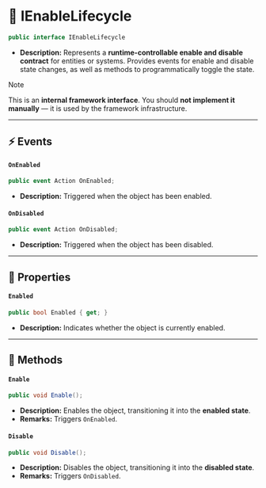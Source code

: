 # 🧩 IEnableLifecycle

```csharp
public interface IEnableLifecycle
```

- **Description:** Represents a **runtime-controllable enable and disable contract** for entities or systems. Provides
  events for enable and disable state changes, as well as methods to programmatically toggle the state.

> [!NOTE]
> This is an **internal framework interface**. You should **not implement it manually** — it is used by the framework
> infrastructure.

---

## ⚡ Events

#### `OnEnabled`

```csharp
public event Action OnEnabled;
```

- **Description:** Triggered when the object has been enabled.

#### `OnDisabled`

```csharp
public event Action OnDisabled;
```

- **Description:** Triggered when the object has been disabled.

---

## 🔑 Properties

#### `Enabled`

```csharp
public bool Enabled { get; }
```

- **Description:** Indicates whether the object is currently enabled.

---

## 🏹 Methods

#### `Enable`

```csharp
public void Enable();
```

- **Description:** Enables the object, transitioning it into the **enabled state**.
- **Remarks:** Triggers `OnEnabled`.

#### `Disable`

```csharp
public void Disable();
```

- **Description:** Disables the object, transitioning it into the **disabled state**.
- **Remarks:** Triggers `OnDisabled`.